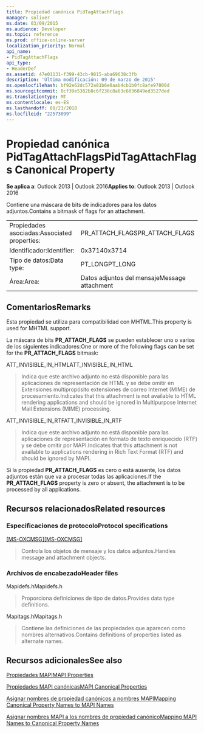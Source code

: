 ```yaml
---
title: Propiedad canónica PidTagAttachFlags
manager: soliver
ms.date: 03/09/2015
ms.audience: Developer
ms.topic: reference
ms.prod: office-online-server
localization_priority: Normal
api_name:
- PidTagAttachFlags
api_type:
- HeaderDef
ms.assetid: 47e01131-f399-43cb-9815-aba69638c3fb
description: 'Última modificación: 09 de marzo de 2015'
ms.openlocfilehash: bf92e62dc572a81b6e0aab4cb1b0fc8afe97800d
ms.sourcegitcommit: 0cf39e5382b8c6f236c8a63c6036849ed3527ded
ms.translationtype: MT
ms.contentlocale: es-ES
ms.lasthandoff: 08/23/2018
ms.locfileid: "22573099"
---
```

# <a name="pidtagattachflags-canonical-property"></a><span data-ttu-id="496e0-103">Propiedad canónica PidTagAttachFlags</span><span class="sxs-lookup"><span data-stu-id="496e0-103">PidTagAttachFlags Canonical Property</span></span>

  
  
<span data-ttu-id="496e0-104">**Se aplica a**: Outlook 2013 | Outlook 2016</span><span class="sxs-lookup"><span data-stu-id="496e0-104">**Applies to**: Outlook 2013 | Outlook 2016</span></span> 
  
<span data-ttu-id="496e0-105">Contiene una máscara de bits de indicadores para los datos adjuntos.</span><span class="sxs-lookup"><span data-stu-id="496e0-105">Contains a bitmask of flags for an attachment.</span></span> 
  
|||
|:-----|:-----|
|<span data-ttu-id="496e0-106">Propiedades asociadas:</span><span class="sxs-lookup"><span data-stu-id="496e0-106">Associated properties:</span></span>  <br/> |<span data-ttu-id="496e0-107">PR_ATTACH_FLAGS</span><span class="sxs-lookup"><span data-stu-id="496e0-107">PR_ATTACH_FLAGS</span></span>  <br/> |
|<span data-ttu-id="496e0-108">Identificador:</span><span class="sxs-lookup"><span data-stu-id="496e0-108">Identifier:</span></span>  <br/> |<span data-ttu-id="496e0-109">0x3714</span><span class="sxs-lookup"><span data-stu-id="496e0-109">0x3714</span></span>  <br/> |
|<span data-ttu-id="496e0-110">Tipo de datos:</span><span class="sxs-lookup"><span data-stu-id="496e0-110">Data type:</span></span>  <br/> |<span data-ttu-id="496e0-111">PT_LONG</span><span class="sxs-lookup"><span data-stu-id="496e0-111">PT_LONG</span></span>  <br/> |
|<span data-ttu-id="496e0-112">Área:</span><span class="sxs-lookup"><span data-stu-id="496e0-112">Area:</span></span>  <br/> |<span data-ttu-id="496e0-113">Datos adjuntos del mensaje</span><span class="sxs-lookup"><span data-stu-id="496e0-113">Message attachment</span></span>  <br/> |
   
## <a name="remarks"></a><span data-ttu-id="496e0-114">Comentarios</span><span class="sxs-lookup"><span data-stu-id="496e0-114">Remarks</span></span>

<span data-ttu-id="496e0-115">Esta propiedad se utiliza para compatibilidad con MHTML.</span><span class="sxs-lookup"><span data-stu-id="496e0-115">This property is used for MHTML support.</span></span> 
  
<span data-ttu-id="496e0-116">La máscara de bits **PR_ATTACH_FLAGS** se pueden establecer uno o varios de los siguientes indicadores:</span><span class="sxs-lookup"><span data-stu-id="496e0-116">One or more of the following flags can be set for the **PR_ATTACH_FLAGS** bitmask:</span></span> 
  
<span data-ttu-id="496e0-117">ATT_INVISIBLE_IN_HTML</span><span class="sxs-lookup"><span data-stu-id="496e0-117">ATT_INVISIBLE_IN_HTML</span></span> 
  
> <span data-ttu-id="496e0-118">Indica que este archivo adjunto no está disponible para las aplicaciones de representación de HTML y se debe omitir en Extensiones multipropósito extensiones de correo Internet (MIME) de procesamiento.</span><span class="sxs-lookup"><span data-stu-id="496e0-118">Indicates that this attachment is not available to HTML rendering applications and should be ignored in Multipurpose Internet Mail Extensions (MIME) processing.</span></span> 
    
<span data-ttu-id="496e0-119">ATT_INVISIBLE_IN_RTF</span><span class="sxs-lookup"><span data-stu-id="496e0-119">ATT_INVISIBLE_IN_RTF</span></span> 
  
> <span data-ttu-id="496e0-120">Indica que este archivo adjunto no está disponible para las aplicaciones de representación en formato de texto enriquecido (RTF) y se debe omitir por MAPI.</span><span class="sxs-lookup"><span data-stu-id="496e0-120">Indicates that this attachment is not available to applications rendering in Rich Text Format (RTF) and should be ignored by MAPI.</span></span>
    
<span data-ttu-id="496e0-121">Si la propiedad **PR_ATTACH_FLAGS** es cero o está ausente, los datos adjuntos están que va a procesar todas las aplicaciones.</span><span class="sxs-lookup"><span data-stu-id="496e0-121">If the **PR_ATTACH_FLAGS** property is zero or absent, the attachment is to be processed by all applications.</span></span> 
  
## <a name="related-resources"></a><span data-ttu-id="496e0-122">Recursos relacionados</span><span class="sxs-lookup"><span data-stu-id="496e0-122">Related resources</span></span>

### <a name="protocol-specifications"></a><span data-ttu-id="496e0-123">Especificaciones de protocolo</span><span class="sxs-lookup"><span data-stu-id="496e0-123">Protocol specifications</span></span>

<span data-ttu-id="496e0-124">[[MS-OXCMSG]](http://msdn.microsoft.com/library/7fd7ec40-deec-4c06-9493-1bc06b349682%28Office.15%29.aspx)</span><span class="sxs-lookup"><span data-stu-id="496e0-124">[[MS-OXCMSG]](http://msdn.microsoft.com/library/7fd7ec40-deec-4c06-9493-1bc06b349682%28Office.15%29.aspx)</span></span>
  
> <span data-ttu-id="496e0-125">Controla los objetos de mensaje y los datos adjuntos.</span><span class="sxs-lookup"><span data-stu-id="496e0-125">Handles message and attachment objects.</span></span>
    
### <a name="header-files"></a><span data-ttu-id="496e0-126">Archivos de encabezado</span><span class="sxs-lookup"><span data-stu-id="496e0-126">Header files</span></span>

<span data-ttu-id="496e0-127">Mapidefs.h</span><span class="sxs-lookup"><span data-stu-id="496e0-127">Mapidefs.h</span></span>
  
> <span data-ttu-id="496e0-128">Proporciona definiciones de tipo de datos.</span><span class="sxs-lookup"><span data-stu-id="496e0-128">Provides data type definitions.</span></span>
    
<span data-ttu-id="496e0-129">Mapitags.h</span><span class="sxs-lookup"><span data-stu-id="496e0-129">Mapitags.h</span></span>
  
> <span data-ttu-id="496e0-130">Contiene las definiciones de las propiedades que aparecen como nombres alternativos.</span><span class="sxs-lookup"><span data-stu-id="496e0-130">Contains definitions of properties listed as alternate names.</span></span>
    
## <a name="see-also"></a><span data-ttu-id="496e0-131">Recursos adicionales</span><span class="sxs-lookup"><span data-stu-id="496e0-131">See also</span></span>



[<span data-ttu-id="496e0-132">Propiedades MAPI</span><span class="sxs-lookup"><span data-stu-id="496e0-132">MAPI Properties</span></span>](mapi-properties.md)
  
[<span data-ttu-id="496e0-133">Propiedades MAPI canónicas</span><span class="sxs-lookup"><span data-stu-id="496e0-133">MAPI Canonical Properties</span></span>](mapi-canonical-properties.md)
  
[<span data-ttu-id="496e0-134">Asignar nombres de propiedad canónicos a nombres MAPI</span><span class="sxs-lookup"><span data-stu-id="496e0-134">Mapping Canonical Property Names to MAPI Names</span></span>](mapping-canonical-property-names-to-mapi-names.md)
  
[<span data-ttu-id="496e0-135">Asignar nombres MAPI a los nombres de propiedad canónico</span><span class="sxs-lookup"><span data-stu-id="496e0-135">Mapping MAPI Names to Canonical Property Names</span></span>](mapping-mapi-names-to-canonical-property-names.md)


